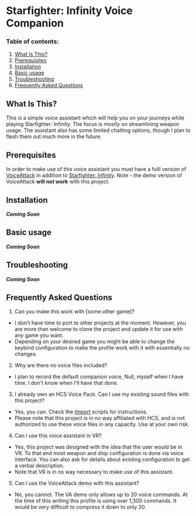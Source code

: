 # Starfighter: Infinity Voice Companion

### Table of contents:

1. [What Is This?](#intro)
2. [Prerequisites](#prereq)
3. [Installation](#install)
4. [Basic usage](#howToUse)
5. [Troubleshooting](#issues)
6. [Frequently Asked Questions](#faq)

<a name="intro"></a>
## What Is This?

This is a simple voice assistant which will help you on your journeys while playing Starfighter: Infinity. The focus is mostly on streamlining weapon usage. The assistant also has some limited chatting options, though I plan to flesh them out much more in the future.

<a name="prereq"></a>
## Prerequisites

In order to make use of this voice assistant you must have a fulll version of [VoiceAttack](https://voiceattack.com/) in addition to [Starfighter: Infinity](http://www.starfighterinfinity.com/).  Note - the demo version of VoiceAttack **will not work** with this project.

<a name="install"></a>
## Installation

***Coming Soon***

<a name="howToUse"></a>
## Basic usage

***Coming Soon***

<a name="issues"></a>
## Troubleshooting

***Coming Soon***

<a name="faq"></a>
## Frequently Asked Questions

1. Can you make this work with [some other game]?
  * I don't have time to port to other projects at the moment.  However, you are more than welcome to clone the project and update it for use with any game you want.
  * Depending on your desired game you might be able to change the keybind configuration to make the profile work with it with essentially no changes.
2. Why are there no voice files included?
  * I plan to record the default companion voice, Null, myself when I have time. I don't know when I'll have that done.
3. I already own an HCS Voice Pack.  Can I use my existing sound files with this project?
  * Yes, you can.  Check the [Import](import/) scripts for instructions.
  * Please note that this project is in no way affiliated with HCS, and is not authorized to use these voice files in any capacity. Use at your own risk.
4. Can I use this voice assistant in VR?
  * Yes, this project was designed with the idea that the user would be in VR. To that end most weapon and ship configuration is done via voice interface. You can also ask for details about existing configuration to get a verbal description.
  * Note that VR is in no way necessary to make use of this assistant.
5. Can I use the VoiceAttack demo with this assistant?
  * No, you cannot. The VA demo only allows up to 20 voice commands. At the time of this writing this profile is using over 1,300 commands. It would be very difficult to compress it down to only 20.
